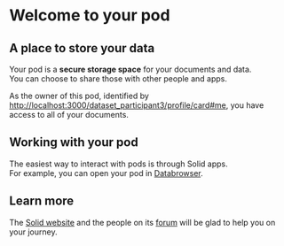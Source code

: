 # Welcome to your pod

## A place to store your data
Your pod is a **secure storage space** for your documents and data.
<br>
You can choose to share those with other people and apps.

As the owner of this pod,
identified by <a href="http://localhost:3000/dataset_participant3/profile/card#me">http://localhost:3000/dataset_participant3/profile/card#me</a>,
you have access to all of your documents.

## Working with your pod
The easiest way to interact with pods
is through Solid apps.
<br>
For example,
you can open your pod in [Databrowser](https://solidos.github.io/mashlib/dist/browse.html?uri=http://localhost:3000/dataset_participant3/).

## Learn more
The [Solid website](https://solidproject.org/)
and the people on its [forum](https://forum.solidproject.org/)
will be glad to help you on your journey.
